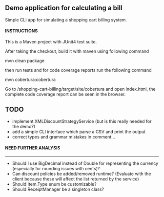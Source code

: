 Demo application for calculating a bill
-----------------------------
Simple CLI app for simulating a shopping cart billing system.

#### INSTRUCTIONS 
This is a Maven project with JUnit4 test suite.

After taking the checkout, build it with maven using following command

mvn clean package

then run tests and for code coverage reports run the following command

mvn cobertura:cobertura 

Go to <workspace>/shopping-cart-billing/target/site/cobertura and open index.html, the complete code coverage report can be seen in the browser.

TODO
-----------------------------
* implement XMLDiscountStrategyService (but is this really needed for the demo?)
* add a simple CLI interface which parse a CSV and print the output
* correct typos and grammar mistakes in comment... 

#### NEED FURTHER ANALYSIS
-----------------------------
* Should I use BigDecimal instead of Double for representing the currency (especially for rounding issues with cents)?
* Can discount policies be added/removed runtime? (Evaluate with the client because these will affect the list returned by the service)
* Should Item.Type enum be customizable? 
* Should ReceiptManager be a singleton class?
 